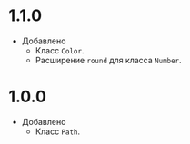 # 1.1.0
  * Добавлено
    - Класс `Color`.
    - Расширение `round` для класса `Number`.

# 1.0.0
  * Добавлено
    - Класс `Path`.